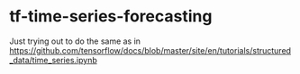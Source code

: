 # tf-time-series-forecasting
Just trying out to do the same as in https://github.com/tensorflow/docs/blob/master/site/en/tutorials/structured_data/time_series.ipynb
